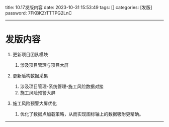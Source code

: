 title: 10.17发版内容 
date: 2023-10-31 15:53:49 
tags: []
categories: [发版]
password: 7FKBKZrTTTPG2LnC

---
 <!--more-->
# 发版内容

1. 更新项目团队模块
   1. 涉及项目管理与项目大屏
2. 更新盾构数据采集
   1. 涉及项目管理-系统管理-施工风险数据对接
   2. 施工风险预警大屏

3. 施工风险预警大屏优化
   1. 优化了数据点加载策略，从而实现图标轴上的数据吸附更精确。

---

